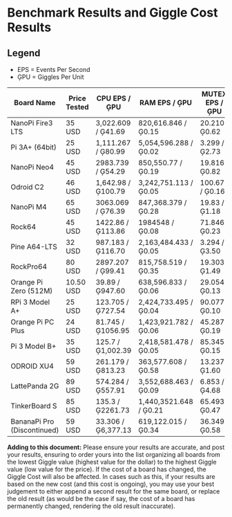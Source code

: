 # Benchmark Results and Giggle Cost Results

## Legend
* EPS = Events Per Second
* ĢPU = Giggles Per Unit

| Board Name  | Price Tested | CPU EPS / ĢPU | RAM EPS / ĢPU | MUTEX EPS / ĢPU | Giggle (Ģ) Cost | Tested By |
| ------------- | ------------- | ------------- | ------------- | ------------- | ------------- | ------------- |
| NanoPi Fire3 LTS | 35 USD | 3,022.609 / Ģ41.69 | 820,616.846 / Ģ0.15 | 20.210 / Ģ0.62 | Ģ14.86 | GitMarshallBill |
| Pi 3A+ (64bit) | 25 USD | 1,111.267 / Ģ80.99 | 5,054,596.288 / Ģ0.02 | 3.299 / Ģ2.73 | Ģ20.93 | cbxbiker61 |
| NanoPi Neo4 | 45 USD | 2983.739 / Ģ54.29 | 850,550.77 / Ģ0.19 | 19.816 / Ģ0.82 | Ģ24.89 | GitMarshallBill |
| Odroid C2 | 46 USD | 1,642.98 / Ģ100.79 | 3,242,751.113 / Ģ0.05 | 100.676 / Ģ0.16 | Ģ46.46 | GitMarshallBill |
| NanoPi M4 | 65 USD | 3063.069 / Ģ76.39 | 847,368.379 / Ģ0.28 | 19.83 / Ģ1.18 | Ģ50.60 | Cat5TV |
| Rock64 | 45 USD | 1422.86 / Ģ113.86 | 1984548 / Ģ0.08 | 71.846 / Ģ0.23 | Ģ51.37 | Cat5TV |
| Pine A64-LTS | 32 USD | 987.183 / Ģ116.70 | 2,163,484.433 / Ģ0.05 | 3.294 / Ģ3.50 | Ģ75.65 | Cat5TV |
| RockPro64 | 80 USD | 2897.207 / Ģ99.41 | 815,758.519 / Ģ0.35 | 19.303 / Ģ1.49 | Ģ81.00 | Cat5TV |
| Orange Pi Zero (512M) | 10.50 USD | 39.89 / Ģ947.60 | 638,596.833 / Ģ0.06 | 29.054 / Ģ0.13 | Ģ94.78 | GitMarshallBill |
| RPi 3 Model A+ | 25 USD | 123.705 / Ģ727.54 | 2,424,733.495 / Ģ0.04 | 90.077 / Ģ0.10 | Ģ181.92 | GitMarshallBill |
| Orange Pi PC Plus | 24 USD | 81.745 / Ģ1056.95 | 1,423,921.782 / Ģ0.06 | 45.287 / Ģ0.19 | Ģ253.73 | GitMarshallBill |
| Pi 3 Model B+ | 35 USD | 125.7 / Ģ1,002.39 | 2,418,581.478 / Ģ0.05 | 85.345 / Ģ0.15 | Ģ350.90 | Cat5TV |
| ODROID XU4 | 59 USD | 261.179 / Ģ813.23 | 363,577.608 / Ģ0.58 | 13.237 / Ģ1.60 | Ģ481.10 | Cat5TV |
| LattePanda 2G | 89 USD | 574.284 / Ģ557.91 | 3,552,688.463 / Ģ0.09 | 6.853 / Ģ4.68 | Ģ500.78 | GitMarshallBill |
| TinkerBoard S | 85 USD | 135.3 / Ģ2261.73 | 1,440,3521.648 / Ģ0.21 | 65.493 / Ģ0.47 | Ģ1923.05 | GitMarshallBill |
| BananaPi Pro (Discontinued) | 59 USD | 33.306 / Ģ6,377.13 | 619,122.015 / Ģ0.34 | 36.349 / Ģ0.58 | Ģ3,763.06 | GitMarshallBill |

**Adding to this document:** Please ensure your results are accurate, and post your results, ensuring to order yours into the list organizing all boards from the lowest Giggle value (highest value for the dollar) to the highest Giggle value (low value for the price). If the cost of a board has changed, the Giggle Cost will also be affected. In cases such as this, if your results are based on the new cost (and this cost is ongoing), you may use your best judgement to either append a second result for the same board, or replace the old result (as would be the case if say, the cost of a board has permanently changed, rendering the old result inaccurate).
